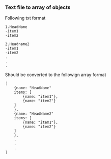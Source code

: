 ### Text file to array of objects
Following txt format 
```
1.HeadName
-item1
-item2

2.Headname2
-item1
-item2
.
.
.
```
Should be converted to the followign array format
```
[
    {name: "HeadName"
    items: [
        {name: "item1"},
        {name: "item2"}
    ]
    },
    {name: "HeadName2"
    items: [
        {name: "item1"},
        {name: "item2"}
    ]
    },
    .
    .
    .
]
```
